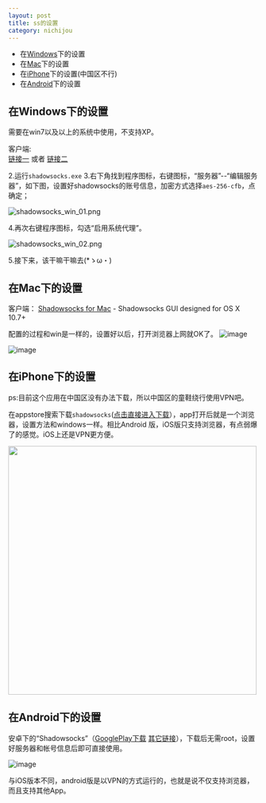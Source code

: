 ```yaml
---
layout: post
title: ss的设置
category: nichijou
---
```


* 在[Windows](#windows)下的设置
* 在[Mac](#mac)下的设置
* 在[iPhone](#iphone)下的设置(中国区不行)
* 在[Android](#android)下的设置

<span id="windows"></span>
## 在Windows下的设置
需要在win7以及以上的系统中使用，不支持XP。

客户端:  
[链接一](https://github.com/shadowsocks/shadowsocks-csharp/releases/download/2.5.6/Shadowsocks-win-2.5.6.zip) 或者 [链接二](http://d.pr/15FBT)

2.运行`shadowsocks.exe`
3.右下角找到程序图标，右键图标，“服务器”--“编辑服务器”，如下图，设置好shadowsocks的账号信息，加密方式选择`aes-256-cfb`，点确定；

![shadowsocks_win_01.png](http://7vigrt.com1.z0.glb.clouddn.com/blog_29832-46181f83d46e0d4f.png)

4.再次右键程序图标，勾选“启用系统代理”。

![shadowsocks_win_02.png](http://7vigrt.com1.z0.glb.clouddn.com/blog_29832-00d735589b1de3b4.png)

5.接下来，该干嘛干嘛去(*ゝω・)


<span id="mac"></span>
## 在Mac下的设置
客户端：
[Shadowsocks for Mac](http://d.pr/1c1mK) - Shadowsocks GUI designed for OS X 10.7+

配置的过程和win是一样的，设置好以后，打开浏览器上网就OK了。
![image](http://7vigrt.com1.z0.glb.clouddn.com/blog_Shadowsocks-GUI-Mac-Menu.png)

![image](http://7vigrt.com1.z0.glb.clouddn.com/blog_Shadowsocks-GUI-Mac-Screenshot.png)


<span id="iphone"></span>
## 在iPhone下的设置
ps:目前这个应用在中国区没有办法下载，所以中国区的童鞋绕行使用VPN吧。

在appstore搜索下载`shadowsocks`([点击直接进入下载](https://itunes.apple.com/cn/app/shadowsocks/id665729974?mt=8)），app打开后就是一个浏览器，设置方法和windows一样。相比Android
版，iOS版只支持浏览器，有点弱爆了的感觉。iOS上还是VPN更方便。

<img style="width:500px" src="http://7vigrt.com1.z0.glb.clouddn.com/blog_Shadowsocks-iOS.png">

<span id="android"></span>
## 在Android下的设置
安卓下的“Shadowsocks”（[GooglePlay下载](https://play.google.com/store/apps/details?id=com.github.shadowsocks) [其它链接](http://d.pr/1cKli)），下载后无需root，设置好服务器和帐号信息后即可直接使用。

![image](http://7vigrt.com1.z0.glb.clouddn.com/blog_Shadowsocks-Android.jpg)

与iOS版本不同，android版是以VPN的方式运行的，也就是说不仅支持浏览器，而且支持其他App。
